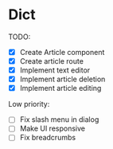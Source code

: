 # Dict

TODO:

- [x] Create Article component
- [x] Create article route
- [x] Implement text editor
- [x] Implement article deletion
- [x] Implement article editing

Low priority:

- [ ] Fix slash menu in dialog
- [ ] Make UI responsive
- [ ] Fix breadcrumbs
